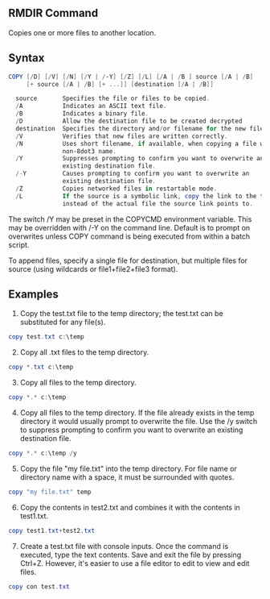## RMDIR Command
Copies one or more files to another location.

## Syntax
```powershell
COPY [/D] [/V] [/N] [/Y | /-Y] [/Z] [/L] [/A | /B ] source [/A | /B]
     [+ source [/A | /B] [+ ...]] [destination [/A | /B]]

  source       Specifies the file or files to be copied.
  /A           Indicates an ASCII text file.
  /B           Indicates a binary file.
  /D           Allow the destination file to be created decrypted
  destination  Specifies the directory and/or filename for the new file(s).
  /V           Verifies that new files are written correctly.
  /N           Uses short filename, if available, when copying a file with a
               non-8dot3 name.
  /Y           Suppresses prompting to confirm you want to overwrite an
               existing destination file.
  /-Y          Causes prompting to confirm you want to overwrite an
               existing destination file.
  /Z           Copies networked files in restartable mode.
  /L           If the source is a symbolic link, copy the link to the target
               instead of the actual file the source link points to.
```

The switch /Y may be preset in the COPYCMD environment variable.
This may be overridden with /-Y on the command line.  Default is
to prompt on overwrites unless COPY command is being executed from
within a batch script.

To append files, specify a single file for destination, but multiple files
for source (using wildcards or file1+file2+file3 format).

## Examples
1. Copy the test.txt file to the temp directory; the test.txt can be substituted for any file(s).
```powershell
copy test.txt c:\temp
```

2. Copy all .txt files to the temp directory.
```powershell
copy *.txt c:\temp
```

3. Copy all files to the temp directory.
```powershell
copy *.* c:\temp
```

4. Copy all files to the temp directory. If the file already exists in the temp directory it would usually prompt to overwrite the file. Use the /y switch to suppress prompting to confirm you want to overwrite an existing destination file.

```powershell
copy *.* c:\temp /y
```

5. Copy the file "my file.txt" into the temp directory. For file name or directory name with a space, it must be surrounded with quotes. 

```powershell
copy "my file.txt" temp
```

6. Copy the contents in test2.txt and combines it with the contents in test1.txt.

```powershell
copy test1.txt+test2.txt
```

7. Create a test.txt file with console inputs. Once the command is executed, type the text contents. Save and exit the file by pressing Ctrl+Z. However, it's easier to use a file editor to edit to view and edit files.

```powershell
copy con test.txt
```
